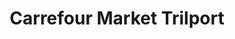 ---
title: "Carrefour Market Trilport"
url: /trilport/carrefour-market-trilport-avenue-de-verdun/
shop: supermarché
---